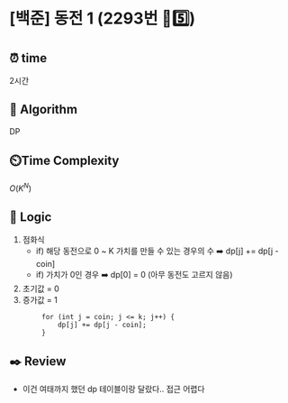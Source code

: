 # [백준] 동전 1 (2293번 💛5️⃣)

## ⏰  **time**

2시간

## :pushpin: **Algorithm**

DP

## ⏲️**Time Complexity**

$O(K^N)$

## :round_pushpin: **Logic**
1. 점화식
   - if) 해당 동전으로 0 ~ K 가치를 만들 수 있는 경우의 수
     ➡️ dp[j] += dp[j - coin]
   - if) 가치가 0인 경우
     ➡️ dp[0] = 0 (아무 동전도 고르지 않음)
2. 초기값 = 0
3. 증가값 = 1
```
		for (int j = coin; j <= k; j++) {
			dp[j] += dp[j - coin];
		}
```

## :black_nib: **Review**
- 이건 여태까지 했던 dp 테이블이랑 달랐다.. 접근 어렵다
